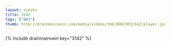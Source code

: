 ```yaml
--- 
layout: sieutv
title: 3142
tags: ["003"]
thumb: http://drainmainvein.com/media/videos/tmb/000/003/142/player.jpg
---
```

{% include drainmainvein key="3142" %} 
